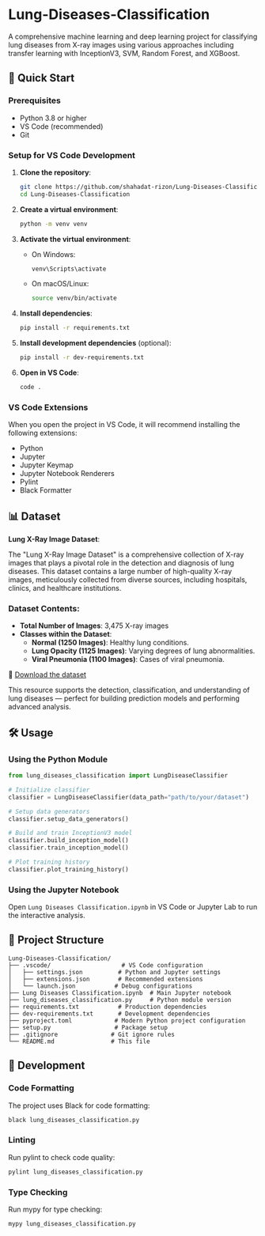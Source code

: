 # Lung-Diseases-Classification

A comprehensive machine learning and deep learning project for classifying lung diseases from X-ray images using various approaches including transfer learning with InceptionV3, SVM, Random Forest, and XGBoost.

## 🚀 Quick Start

### Prerequisites
- Python 3.8 or higher
- VS Code (recommended)
- Git

### Setup for VS Code Development

1. **Clone the repository**:
   ```bash
   git clone https://github.com/shahadat-rizon/Lung-Diseases-Classification.git
   cd Lung-Diseases-Classification
   ```

2. **Create a virtual environment**:
   ```bash
   python -m venv venv
   ```

3. **Activate the virtual environment**:
   - On Windows:
     ```bash
     venv\Scripts\activate
     ```
   - On macOS/Linux:
     ```bash
     source venv/bin/activate
     ```

4. **Install dependencies**:
   ```bash
   pip install -r requirements.txt
   ```

5. **Install development dependencies** (optional):
   ```bash
   pip install -r dev-requirements.txt
   ```

6. **Open in VS Code**:
   ```bash
   code .
   ```

### VS Code Extensions
When you open the project in VS Code, it will recommend installing the following extensions:
- Python
- Jupyter
- Jupyter Keymap
- Jupyter Notebook Renderers
- Pylint
- Black Formatter

## 📊 Dataset

**Lung X-Ray Image Dataset**:

The "Lung X-Ray Image Dataset" is a comprehensive collection of X-ray images that plays a pivotal role in the detection and diagnosis of lung diseases. This dataset contains a large number of high-quality X-ray images, meticulously collected from diverse sources, including hospitals, clinics, and healthcare institutions.

### Dataset Contents:

- **Total Number of Images**: 3,475 X-ray images
- **Classes within the Dataset**:
  - **Normal (1250 Images)**: Healthy lung conditions.
  - **Lung Opacity (1125 Images)**: Varying degrees of lung abnormalities.
  - **Viral Pneumonia (1100 Images)**: Cases of viral pneumonia.

📁 [Download the dataset](https://data.mendeley.com/datasets/9d55cttn5h/1)

This resource supports the detection, classification, and understanding of lung diseases — perfect for building prediction models and performing advanced analysis.

## 🛠️ Usage

### Using the Python Module
```python
from lung_diseases_classification import LungDiseaseClassifier

# Initialize classifier
classifier = LungDiseaseClassifier(data_path="path/to/your/dataset")

# Setup data generators
classifier.setup_data_generators()

# Build and train InceptionV3 model
classifier.build_inception_model()
classifier.train_inception_model()

# Plot training history
classifier.plot_training_history()
```

### Using the Jupyter Notebook
Open `Lung Diseases Classification.ipynb` in VS Code or Jupyter Lab to run the interactive analysis.

## 📁 Project Structure

```
Lung-Diseases-Classification/
├── .vscode/                    # VS Code configuration
│   ├── settings.json          # Python and Jupyter settings
│   ├── extensions.json        # Recommended extensions
│   └── launch.json           # Debug configurations
├── Lung Diseases Classification.ipynb  # Main Jupyter notebook
├── lung_diseases_classification.py     # Python module version
├── requirements.txt           # Production dependencies
├── dev-requirements.txt       # Development dependencies
├── pyproject.toml            # Modern Python project configuration
├── setup.py                  # Package setup
├── .gitignore               # Git ignore rules
└── README.md                # This file
```

## 🔧 Development

### Code Formatting
The project uses Black for code formatting:
```bash
black lung_diseases_classification.py
```

### Linting
Run pylint to check code quality:
```bash
pylint lung_diseases_classification.py
```

### Type Checking
Run mypy for type checking:
```bash
mypy lung_diseases_classification.py
```
